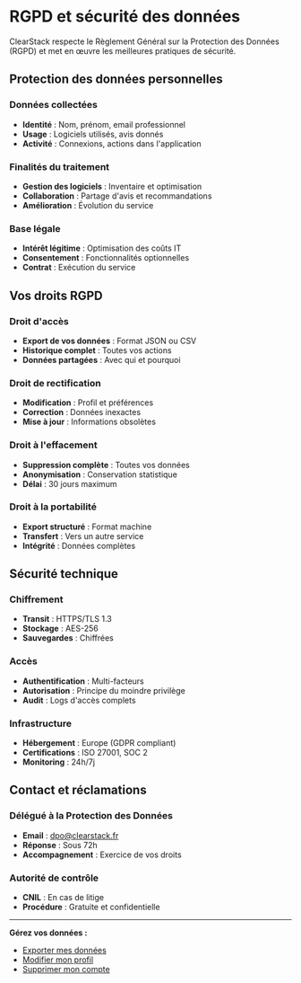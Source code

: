 # RGPD et sécurité des données

ClearStack respecte le Règlement Général sur la Protection des Données (RGPD) et met en œuvre les meilleures pratiques de sécurité.

## Protection des données personnelles

### Données collectées
- **Identité** : Nom, prénom, email professionnel
- **Usage** : Logiciels utilisés, avis donnés
- **Activité** : Connexions, actions dans l'application

### Finalités du traitement
- **Gestion des logiciels** : Inventaire et optimisation
- **Collaboration** : Partage d'avis et recommandations
- **Amélioration** : Évolution du service

### Base légale
- **Intérêt légitime** : Optimisation des coûts IT
- **Consentement** : Fonctionnalités optionnelles
- **Contrat** : Exécution du service

## Vos droits RGPD

### Droit d'accès
- **Export de vos données** : Format JSON ou CSV
- **Historique complet** : Toutes vos actions
- **Données partagées** : Avec qui et pourquoi

### Droit de rectification
- **Modification** : Profil et préférences
- **Correction** : Données inexactes
- **Mise à jour** : Informations obsolètes

### Droit à l'effacement
- **Suppression complète** : Toutes vos données
- **Anonymisation** : Conservation statistique
- **Délai** : 30 jours maximum

### Droit à la portabilité
- **Export structuré** : Format machine
- **Transfert** : Vers un autre service
- **Intégrité** : Données complètes

## Sécurité technique

### Chiffrement
- **Transit** : HTTPS/TLS 1.3
- **Stockage** : AES-256
- **Sauvegardes** : Chiffrées

### Accès
- **Authentification** : Multi-facteurs
- **Autorisation** : Principe du moindre privilège
- **Audit** : Logs d'accès complets

### Infrastructure
- **Hébergement** : Europe (GDPR compliant)
- **Certifications** : ISO 27001, SOC 2
- **Monitoring** : 24h/7j

## Contact et réclamations

### Délégué à la Protection des Données
- **Email** : dpo@clearstack.fr
- **Réponse** : Sous 72h
- **Accompagnement** : Exercice de vos droits

### Autorité de contrôle
- **CNIL** : En cas de litige
- **Procédure** : Gratuite et confidentielle

---

**Gérez vos données :**
- [Exporter mes données](#)
- [Modifier mon profil](#)
- [Supprimer mon compte](#)